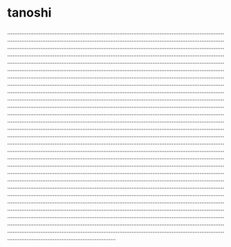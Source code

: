 # tanoshi
..............................................................................................................................................................................................................................................................................................................................................................................................................................................................................................................................................................................................................................................................................................................................................................................................................................................................................................................................................................................................................................................................................................................................................................................................................................................................................................................................................................................................................................................................................................................................................................................................................................................................................................................................................................................................................................................................................................................................................................................................................................................................................................................................................................................................................................................................................................................................................................................................................................................................................................................................................................................................................................................................................................................................................................................................................................................................................................................................................................................................................................................................................................................................................................................................................................................................................................................................................................................................................................................................................................................................................................................................................................................................................